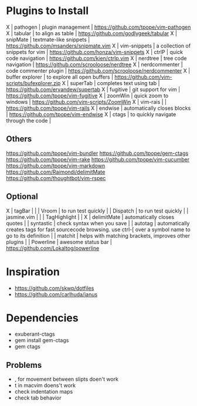 # Plugins to Install

X  | pathogen        | plugin management                    | https://github.com/tpope/vim-pathogen
X  | tabular         | to align as table                    | https://github.com/godlygeek/tabular
X  | snipMate        | textmate-like snippets               | https://github.com/msanders/snipmate.vim
X  | vim-snippets    | a collection of snippets for vim     | https://github.com/honza/vim-snippets
X  | ctrlP           | quick code navigation                | https://github.com/kien/ctrlp.vim
X  | nerdtree        | tree code navigation                 | https://github.com/scrooloose/nerdtree
X  | nerdcommenter   | code commenter plugin                | https://github.com/scrooloose/nerdcommenter
X  | buffer explorer | to explore all open buffers          | https://github.com/vim-scripts/bufexplorer.zip
X  | superTab        | completes text using tab             | https://github.com/ervandew/supertab
X  | fugitive        | git support for vim                  | https://github.com/tpope/vim-fugitive
X  | zoomWin         | quick zoom to windows                | https://github.com/vim-scripts/ZoomWin
X  | vim-rais        |                                      | https://github.com/tpope/vim-rails
X  | endwise         | automatically closes blocks          | https://github.com/tpope/vim-endwise
X  | ctags           | to quickly navigate through the code |

## Others
https://github.com/tpope/vim-bundler
https://github.com/tpope/gem-ctags
https://github.com/tpope/vim-rake
https://github.com/tpope/vim-cucumber
https://github.com/tpope/vim-markdown
https://github.com/Raimondi/delimitMate
https://github.com/thoughtbot/vim-rspec

## Optional
X  | tagBar       |                                                                                                                |
   | Vroom        | to run test quickly                                                                                            |
   | Dispatch     | to run test quickly                                                                                            |
   | jasmine.vim  |                                                                                                                |
   | TagHighlight |                                                                                                                |
X  | delimitMate  | automatically closes quotes                                                                                    |
   | syntastic    | check syntax when you save                                                                                     |
   | autotag      | automatically creates tags for fast sourcecode browsing. use ctrl-[ over a symbol name to go to its definition |
   | matchit      | helps with matching brackets, improves other plugins                                                           |
   | Powerline    | awesome status bar                                                                                             | https://github.com/Lokaltog/powerline

# Inspiration
* https://github.com/skwp/dotfiles
* https://github.com/carlhuda/janus

# Dependencies
* exuberant-ctags
* gem install gem-ctags
* gem ctags

## Problems

* <c-j>, <c-k> for movement between slipts doen't work
* <leader>t in macvim doens't work
* check indentation maps
* check tab behavior
